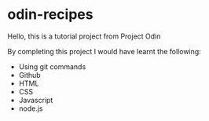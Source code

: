 # odin-recipes

Hello, this is a tutorial project from Project Odin

By completing this project I would have learnt the following:
- Using git commands
- Github
- HTML
- CSS
- Javascript
- node.js

